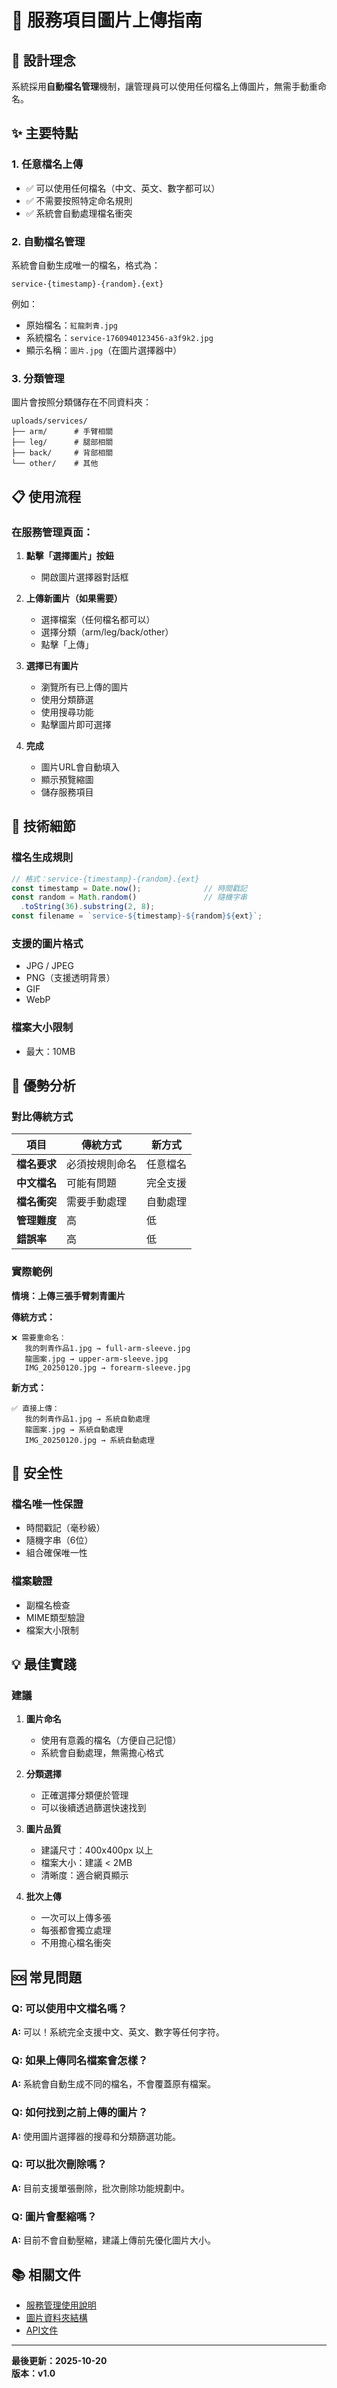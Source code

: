 # 📸 服務項目圖片上傳指南

## 🎯 設計理念

系統採用**自動檔名管理**機制，讓管理員可以使用任何檔名上傳圖片，無需手動重命名。

## ✨ 主要特點

### 1. **任意檔名上傳**
- ✅ 可以使用任何檔名（中文、英文、數字都可以）
- ✅ 不需要按照特定命名規則
- ✅ 系統會自動處理檔名衝突

### 2. **自動檔名管理**
系統會自動生成唯一的檔名，格式為：
```
service-{timestamp}-{random}.{ext}
```

例如：
- 原始檔名：`紅龍刺青.jpg`
- 系統檔名：`service-1760940123456-a3f9k2.jpg`
- 顯示名稱：`圖片.jpg`（在圖片選擇器中）

### 3. **分類管理**
圖片會按照分類儲存在不同資料夾：
```
uploads/services/
├── arm/      # 手臂相關
├── leg/      # 腿部相關
├── back/     # 背部相關
└── other/    # 其他
```

## 📋 使用流程

### 在服務管理頁面：

1. **點擊「選擇圖片」按鈕**
   - 開啟圖片選擇器對話框

2. **上傳新圖片（如果需要）**
   - 選擇檔案（任何檔名都可以）
   - 選擇分類（arm/leg/back/other）
   - 點擊「上傳」

3. **選擇已有圖片**
   - 瀏覽所有已上傳的圖片
   - 使用分類篩選
   - 使用搜尋功能
   - 點擊圖片即可選擇

4. **完成**
   - 圖片URL會自動填入
   - 顯示預覽縮圖
   - 儲存服務項目

## 🔧 技術細節

### 檔名生成規則
```typescript
// 格式：service-{timestamp}-{random}.{ext}
const timestamp = Date.now();              // 時間戳記
const random = Math.random()               // 隨機字串
  .toString(36).substring(2, 8);
const filename = `service-${timestamp}-${random}${ext}`;
```

### 支援的圖片格式
- JPG / JPEG
- PNG（支援透明背景）
- GIF
- WebP

### 檔案大小限制
- 最大：10MB

## 🎨 優勢分析

### 對比傳統方式

| 項目 | 傳統方式 | 新方式 |
|------|---------|--------|
| **檔名要求** | 必須按規則命名 | 任意檔名 |
| **中文檔名** | 可能有問題 | 完全支援 |
| **檔名衝突** | 需要手動處理 | 自動處理 |
| **管理難度** | 高 | 低 |
| **錯誤率** | 高 | 低 |

### 實際範例

**情境：上傳三張手臂刺青圖片**

**傳統方式：**
```
❌ 需要重命名：
   我的刺青作品1.jpg → full-arm-sleeve.jpg
   龍圖案.jpg → upper-arm-sleeve.jpg
   IMG_20250120.jpg → forearm-sleeve.jpg
```

**新方式：**
```
✅ 直接上傳：
   我的刺青作品1.jpg → 系統自動處理
   龍圖案.jpg → 系統自動處理
   IMG_20250120.jpg → 系統自動處理
```

## 🔐 安全性

### 檔名唯一性保證
- 時間戳記（毫秒級）
- 隨機字串（6位）
- 組合確保唯一性

### 檔案驗證
- 副檔名檢查
- MIME類型驗證
- 檔案大小限制

## 💡 最佳實踐

### 建議

1. **圖片命名**
   - 使用有意義的檔名（方便自己記憶）
   - 系統會自動處理，無需擔心格式

2. **分類選擇**
   - 正確選擇分類便於管理
   - 可以後續透過篩選快速找到

3. **圖片品質**
   - 建議尺寸：400x400px 以上
   - 檔案大小：建議 < 2MB
   - 清晰度：適合網頁顯示

4. **批次上傳**
   - 一次可以上傳多張
   - 每張都會獨立處理
   - 不用擔心檔名衝突

## 🆘 常見問題

### Q: 可以使用中文檔名嗎？
**A:** 可以！系統完全支援中文、英文、數字等任何字符。

### Q: 如果上傳同名檔案會怎樣？
**A:** 系統會自動生成不同的檔名，不會覆蓋原有檔案。

### Q: 如何找到之前上傳的圖片？
**A:** 使用圖片選擇器的搜尋和分類篩選功能。

### Q: 可以批次刪除嗎？
**A:** 目前支援單張刪除，批次刪除功能規劃中。

### Q: 圖片會壓縮嗎？
**A:** 目前不會自動壓縮，建議上傳前先優化圖片大小。

## 📚 相關文件

- [服務管理使用說明](./README.md)
- [圖片資料夾結構](./frontend/public/images/services/README.md)
- [API文件](./backend/README.md)

---

**最後更新：2025-10-20**  
**版本：v1.0**


